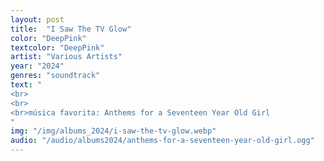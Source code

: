 ```yaml
---
layout: post
title:  "I Saw The TV Glow"
color: "DeepPink"
textcolor: "DeepPink"
artist: "Various Artists"
year: "2024"
genres: "soundtrack"
text: "
<br>
<br>
<br>música favorita: Anthems for a Seventeen Year Old Girl
"
img: "/img/albums_2024/i-saw-the-tv-glow.webp"
audio: "/audio/albums2024/anthems-for-a-seventeen-year-old-girl.ogg"
---
```

